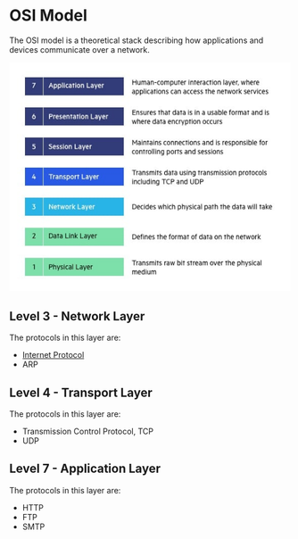 # OSI Model

The OSI model is a theoretical stack describing how applications and devices communicate over a network.

![OSI Model](../assets/img/OSI-7-layers.jpg)

## Level 3 - Network Layer

The protocols in this layer are:

* [Internet Protocol](#internet-protocol)
* ARP

## Level 4 - Transport Layer

The protocols in this layer are:

* Transmission Control Protocol, TCP
* UDP

## Level 7 - Application Layer

The protocols in this layer are:

* HTTP 
* FTP
* SMTP



